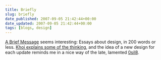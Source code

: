 ```yaml
---
title: Briefly
slug: briefly
date_published: 2007-09-05 21:42:44+00:00
date_updated: 2007-09-05 21:42:44+00:00
tags: [blogs, design]
---
```

[A Brief Message](https://web.archive.org/web/20071005221109/http://abriefmessage.com/) seems interesting: Essays about design, in 200 words or less. [Khoi explains some of the thinking](http://www.subtraction.com/archives/2007/0903_a_lengthy_me.php), and the idea of a new design for each update reminds me in a nice way of the late, lamented [0sil8](https://web.archive.org/web/20070928181601/http://www.0sil8.com/).
